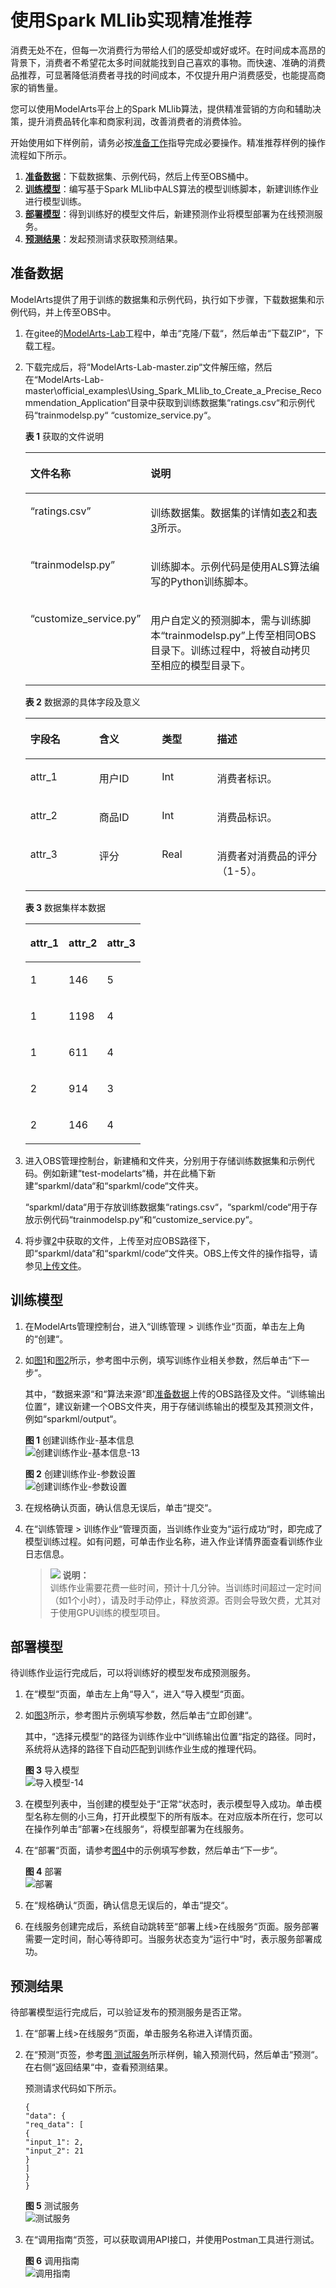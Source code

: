 # 使用Spark MLlib实现精准推荐<a name="modelarts_10_0012"></a>

消费无处不在，但每一次消费行为带给人们的感受却或好或坏。在时间成本高昂的背景下，消费者不希望花太多时间就能找到自己喜欢的事物。而快速、准确的消费品推荐，可显著降低消费者寻找的时间成本，不仅提升用户消费感受，也能提高商家的销售量。

您可以使用ModelArts平台上的Spark MLlib算法，提供精准营销的方向和辅助决策，提升消费品转化率和商家利润，改善消费者的消费体验。

开始使用如下样例前，请务必按[准备工作](https://support.huaweicloud.com/prepare-modelarts/modelarts_08_0001.html)指导完成必要操作。精准推荐样例的操作流程如下所示。

1.  **[准备数据](#section173231827111011)**：下载数据集、示例代码，然后上传至OBS桶中。
2.  **[训练模型](#section520916579104)**：编写基于Spark MLlib中ALS算法的模型训练脚本，新建训练作业进行模型训练。
3.  **[部署模型](#section88321514117)**：得到训练好的模型文件后，新建预测作业将模型部署为在线预测服务。
4.  **[预测结果](#section92339128111)**：发起预测请求获取预测结果。

## 准备数据<a name="section173231827111011"></a>

ModelArts提供了用于训练的数据集和示例代码，执行如下步骤，下载数据集和示例代码，并上传至OBS中。

1.  在gitee的[ModelArts-Lab](https://gitee.com/ModelArts/ModelArts-Lab)工程中，单击“克隆/下载“，然后单击“下载ZIP“，下载工程。
2.  <a name="li1747181114110"></a>下载完成后，将“ModelArts-Lab-master.zip“文件解压缩，然后在“ModelArts-Lab-master\\official\_examples\\Using\_Spark\_MLlib\_to\_Create\_a\_Precise\_Recommendation\_Application“目录中获取到训练数据集“ratings.csv“和示例代码“trainmodelsp.py“ “customize\_service.py“。

    **表 1**  获取的文件说明

    <a name="table1222116474916"></a>
    <table><thead align="left"><tr id="row32211547796"><th class="cellrowborder" valign="top" width="33.26%" id="mcps1.2.3.1.1"><p id="p192213471498"><a name="p192213471498"></a><a name="p192213471498"></a>文件名称</p>
    </th>
    <th class="cellrowborder" valign="top" width="66.74%" id="mcps1.2.3.1.2"><p id="p122184710913"><a name="p122184710913"></a><a name="p122184710913"></a>说明</p>
    </th>
    </tr>
    </thead>
    <tbody><tr id="row52212471596"><td class="cellrowborder" valign="top" width="33.26%" headers="mcps1.2.3.1.1 "><p id="p52217471916"><a name="p52217471916"></a><a name="p52217471916"></a><span class="filepath" id="filepath099211246179"><a name="filepath099211246179"></a><a name="filepath099211246179"></a>“ratings.csv”</span></p>
    </td>
    <td class="cellrowborder" valign="top" width="66.74%" headers="mcps1.2.3.1.2 "><p id="p1822217471397"><a name="p1822217471397"></a><a name="p1822217471397"></a>训练数据集。数据集的详情如<a href="#table821421931718">表2</a>和<a href="#table1321521912176">表3</a>所示。</p>
    </td>
    </tr>
    <tr id="row1622224711910"><td class="cellrowborder" valign="top" width="33.26%" headers="mcps1.2.3.1.1 "><p id="p1122217474914"><a name="p1122217474914"></a><a name="p1122217474914"></a><span class="filepath" id="filepath5835091715"><a name="filepath5835091715"></a><a name="filepath5835091715"></a>“trainmodelsp.py”</span></p>
    </td>
    <td class="cellrowborder" valign="top" width="66.74%" headers="mcps1.2.3.1.2 "><p id="p152224474913"><a name="p152224474913"></a><a name="p152224474913"></a>训练脚本。示例代码是使用ALS算法编写的Python训练脚本。</p>
    </td>
    </tr>
    <tr id="row61244470173"><td class="cellrowborder" valign="top" width="33.26%" headers="mcps1.2.3.1.1 "><p id="p11251747101715"><a name="p11251747101715"></a><a name="p11251747101715"></a><span class="filepath" id="filepath19232184121819"><a name="filepath19232184121819"></a><a name="filepath19232184121819"></a>“customize_service.py”</span></p>
    </td>
    <td class="cellrowborder" valign="top" width="66.74%" headers="mcps1.2.3.1.2 "><p id="p1612554701714"><a name="p1612554701714"></a><a name="p1612554701714"></a>用户自定义的预测脚本，需与训练脚本<span class="filepath" id="filepath172128194175"><a name="filepath172128194175"></a><a name="filepath172128194175"></a>“trainmodelsp.py”</span>上传至相同OBS目录下。训练过程中，将被自动拷贝至相应的模型目录下。</p>
    </td>
    </tr>
    </tbody>
    </table>

    **表 2**  数据源的具体字段及意义

    <a name="table821421931718"></a>
    <table><thead align="left"><tr id="row1721321911713"><th class="cellrowborder" valign="top" width="22.89%" id="mcps1.2.5.1.1"><p id="p32131519161717"><a name="p32131519161717"></a><a name="p32131519161717"></a>字段名</p>
    </th>
    <th class="cellrowborder" valign="top" width="20.94%" id="mcps1.2.5.1.2"><p id="p9213131991712"><a name="p9213131991712"></a><a name="p9213131991712"></a>含义</p>
    </th>
    <th class="cellrowborder" valign="top" width="18.38%" id="mcps1.2.5.1.3"><p id="p112135196170"><a name="p112135196170"></a><a name="p112135196170"></a>类型</p>
    </th>
    <th class="cellrowborder" valign="top" width="37.79%" id="mcps1.2.5.1.4"><p id="p172131819161714"><a name="p172131819161714"></a><a name="p172131819161714"></a>描述</p>
    </th>
    </tr>
    </thead>
    <tbody><tr id="row1021331912178"><td class="cellrowborder" valign="top" width="22.89%" headers="mcps1.2.5.1.1 "><p id="p6213171961712"><a name="p6213171961712"></a><a name="p6213171961712"></a>attr_1</p>
    </td>
    <td class="cellrowborder" valign="top" width="20.94%" headers="mcps1.2.5.1.2 "><p id="p221361913173"><a name="p221361913173"></a><a name="p221361913173"></a>用户ID</p>
    </td>
    <td class="cellrowborder" valign="top" width="18.38%" headers="mcps1.2.5.1.3 "><p id="p5213141911713"><a name="p5213141911713"></a><a name="p5213141911713"></a>Int</p>
    </td>
    <td class="cellrowborder" valign="top" width="37.79%" headers="mcps1.2.5.1.4 "><p id="p62131619191710"><a name="p62131619191710"></a><a name="p62131619191710"></a>消费者标识。</p>
    </td>
    </tr>
    <tr id="row1521320199174"><td class="cellrowborder" valign="top" width="22.89%" headers="mcps1.2.5.1.1 "><p id="p102131619121711"><a name="p102131619121711"></a><a name="p102131619121711"></a>attr_2</p>
    </td>
    <td class="cellrowborder" valign="top" width="20.94%" headers="mcps1.2.5.1.2 "><p id="p6213141916173"><a name="p6213141916173"></a><a name="p6213141916173"></a>商品ID</p>
    </td>
    <td class="cellrowborder" valign="top" width="18.38%" headers="mcps1.2.5.1.3 "><p id="p4213131911719"><a name="p4213131911719"></a><a name="p4213131911719"></a>Int</p>
    </td>
    <td class="cellrowborder" valign="top" width="37.79%" headers="mcps1.2.5.1.4 "><p id="p521361911719"><a name="p521361911719"></a><a name="p521361911719"></a>消费品标识。</p>
    </td>
    </tr>
    <tr id="row18214151911173"><td class="cellrowborder" valign="top" width="22.89%" headers="mcps1.2.5.1.1 "><p id="p122131819141715"><a name="p122131819141715"></a><a name="p122131819141715"></a>attr_3</p>
    </td>
    <td class="cellrowborder" valign="top" width="20.94%" headers="mcps1.2.5.1.2 "><p id="p5213141914178"><a name="p5213141914178"></a><a name="p5213141914178"></a>评分</p>
    </td>
    <td class="cellrowborder" valign="top" width="18.38%" headers="mcps1.2.5.1.3 "><p id="p721481913174"><a name="p721481913174"></a><a name="p721481913174"></a>Real</p>
    </td>
    <td class="cellrowborder" valign="top" width="37.79%" headers="mcps1.2.5.1.4 "><p id="p9214519111718"><a name="p9214519111718"></a><a name="p9214519111718"></a>消费者对消费品的评分（1-5）。</p>
    </td>
    </tr>
    </tbody>
    </table>

    **表 3**  数据集样本数据

    <a name="table1321521912176"></a>
    <table><thead align="left"><tr id="row42141319121713"><th class="cellrowborder" valign="top" width="33.33333333333333%" id="mcps1.2.4.1.1"><p id="p621411991719"><a name="p621411991719"></a><a name="p621411991719"></a>attr_1</p>
    </th>
    <th class="cellrowborder" valign="top" width="33.33333333333333%" id="mcps1.2.4.1.2"><p id="p19214819131713"><a name="p19214819131713"></a><a name="p19214819131713"></a>attr_2</p>
    </th>
    <th class="cellrowborder" valign="top" width="33.33333333333333%" id="mcps1.2.4.1.3"><p id="p16214419191718"><a name="p16214419191718"></a><a name="p16214419191718"></a>attr_3</p>
    </th>
    </tr>
    </thead>
    <tbody><tr id="row152144195170"><td class="cellrowborder" valign="top" width="33.33333333333333%" headers="mcps1.2.4.1.1 "><p id="p1821461911174"><a name="p1821461911174"></a><a name="p1821461911174"></a>1</p>
    </td>
    <td class="cellrowborder" valign="top" width="33.33333333333333%" headers="mcps1.2.4.1.2 "><p id="p16214619191719"><a name="p16214619191719"></a><a name="p16214619191719"></a>146</p>
    </td>
    <td class="cellrowborder" valign="top" width="33.33333333333333%" headers="mcps1.2.4.1.3 "><p id="p221451917178"><a name="p221451917178"></a><a name="p221451917178"></a>5</p>
    </td>
    </tr>
    <tr id="row72141819121714"><td class="cellrowborder" valign="top" width="33.33333333333333%" headers="mcps1.2.4.1.1 "><p id="p1821413191174"><a name="p1821413191174"></a><a name="p1821413191174"></a>1</p>
    </td>
    <td class="cellrowborder" valign="top" width="33.33333333333333%" headers="mcps1.2.4.1.2 "><p id="p921411199174"><a name="p921411199174"></a><a name="p921411199174"></a>1198</p>
    </td>
    <td class="cellrowborder" valign="top" width="33.33333333333333%" headers="mcps1.2.4.1.3 "><p id="p1221471951718"><a name="p1221471951718"></a><a name="p1221471951718"></a>4</p>
    </td>
    </tr>
    <tr id="row14215119201716"><td class="cellrowborder" valign="top" width="33.33333333333333%" headers="mcps1.2.4.1.1 "><p id="p421419193177"><a name="p421419193177"></a><a name="p421419193177"></a>1</p>
    </td>
    <td class="cellrowborder" valign="top" width="33.33333333333333%" headers="mcps1.2.4.1.2 "><p id="p17215119161711"><a name="p17215119161711"></a><a name="p17215119161711"></a>611</p>
    </td>
    <td class="cellrowborder" valign="top" width="33.33333333333333%" headers="mcps1.2.4.1.3 "><p id="p20215919181713"><a name="p20215919181713"></a><a name="p20215919181713"></a>4</p>
    </td>
    </tr>
    <tr id="row122151198171"><td class="cellrowborder" valign="top" width="33.33333333333333%" headers="mcps1.2.4.1.1 "><p id="p321551961714"><a name="p321551961714"></a><a name="p321551961714"></a>2</p>
    </td>
    <td class="cellrowborder" valign="top" width="33.33333333333333%" headers="mcps1.2.4.1.2 "><p id="p02150198172"><a name="p02150198172"></a><a name="p02150198172"></a>914</p>
    </td>
    <td class="cellrowborder" valign="top" width="33.33333333333333%" headers="mcps1.2.4.1.3 "><p id="p13215619191711"><a name="p13215619191711"></a><a name="p13215619191711"></a>3</p>
    </td>
    </tr>
    <tr id="row82153192177"><td class="cellrowborder" valign="top" width="33.33333333333333%" headers="mcps1.2.4.1.1 "><p id="p62154196178"><a name="p62154196178"></a><a name="p62154196178"></a>2</p>
    </td>
    <td class="cellrowborder" valign="top" width="33.33333333333333%" headers="mcps1.2.4.1.2 "><p id="p921518199178"><a name="p921518199178"></a><a name="p921518199178"></a>146</p>
    </td>
    <td class="cellrowborder" valign="top" width="33.33333333333333%" headers="mcps1.2.4.1.3 "><p id="p112159198177"><a name="p112159198177"></a><a name="p112159198177"></a>4</p>
    </td>
    </tr>
    </tbody>
    </table>

3.  进入OBS管理控制台，新建桶和文件夹，分别用于存储训练数据集和示例代码。例如新建“test-modelarts“桶，并在此桶下新建“sparkml/data“和“sparkml/code“文件夹。

    “sparkml/data“用于存放训练数据集“ratings.csv“，“sparkml/code“用于存放示例代码“trainmodelsp.py“和“customize\_service.py“。

4.  将步骤[2](#li1747181114110)中获取的文件，上传至对应OBS路径下，即“sparkml/data“和“sparkml/code“文件夹。OBS上传文件的操作指导，请参见[上传文件](https://support.huaweicloud.com/usermanual-obs/obs_03_0307.html)。

## 训练模型<a name="section520916579104"></a>

1.  在ModelArts管理控制台，进入“训练管理 \> 训练作业“页面，单击左上角的“创建“。
2.  如[图1](#fig1126811401611)和[图2](#fig526884012119)所示，参考图中示例，填写训练作业相关参数，然后单击“下一步“。

    其中，“数据来源“和“算法来源“即[准备数据](#section173231827111011)上传的OBS路径及文件。“训练输出位置“，建议新建一个OBS文件夹，用于存储训练输出的模型及其预测文件，例如“sparkml/output“。

    **图 1**  创建训练作业-基本信息<a name="fig1126811401611"></a>  
    ![](figures/创建训练作业-基本信息-13.png "创建训练作业-基本信息-13")

    **图 2**  创建训练作业-参数设置<a name="fig526884012119"></a>  
    ![](figures/创建训练作业-参数设置.png "创建训练作业-参数设置")

3.  在规格确认页面，确认信息无误后，单击“提交“。
4.  在“训练管理 \> 训练作业“管理页面，当训练作业变为“运行成功“时，即完成了模型训练过程。如有问题，可单击作业名称，进入作业详情界面查看训练作业日志信息。

    >![](public_sys-resources/icon-note.gif) **说明：**   
    >训练作业需要花费一些时间，预计十几分钟。当训练时间超过一定时间（如1个小时），请及时手动停止，释放资源。否则会导致欠费，尤其对于使用GPU训练的模型项目。  


## 部署模型<a name="section88321514117"></a>

待训练作业运行完成后，可以将训练好的模型发布成预测服务。

1.  在“模型“页面，单击左上角“导入“，进入“导入模型“页面。
2.  如[图3](#fig7240651191020)所示，参考图片示例填写参数，然后单击“立即创建“。

    其中，“选择元模型“的路径为训练作业中“训练输出位置“指定的路径。同时，系统将从选择的路径下自动匹配到训练作业生成的推理代码。

    **图 3**  导入模型<a name="fig7240651191020"></a>  
    ![](figures/导入模型-14.png "导入模型-14")

3.  在模型列表中，当创建的模型处于“正常“状态时，表示模型导入成功。单击模型名称左侧的小三角，打开此模型下的所有版本。在对应版本所在行，您可以在操作列单击“部署\>在线服务“，将模型部署为在线服务。
4.  在“部署“页面，请参考[图4](#fig20614113342113)中的示例填写参数，然后单击“下一步“。

    **图 4**  部署<a name="fig20614113342113"></a>  
    ![](figures/部署.png "部署")

5.  在“规格确认“页面，确认信息无误后的，单击“提交“。
6.  在线服务创建完成后，系统自动跳转至“部署上线\>在线服务“页面。服务部署需要一定时间，耐心等待即可。当服务状态变为“运行中“时，表示服务部署成功。

## 预测结果<a name="section92339128111"></a>

待部署模型运行完成后，可以验证发布的预测服务是否正常。

1.  在“部署上线\>在线服务“页面，单击服务名称进入详情页面。
2.  在“预测“页签，参考[图 测试服务](#fig11904135513406)所示样例，输入预测代码，然后单击“预测“。在右侧“返回结果“中，查看预测结果。

    预测请求代码如下所示。

    ```
    {
    "data": {
    "req_data": [
    {
    "input_1": 2,
    "input_2": 21
    }
    ]
    }
    }
    ```

    **图 5**  测试服务<a name="fig11904135513406"></a>  
    ![](figures/测试服务.png "测试服务")

3.  在“调用指南“页签，可以获取调用API接口，并使用Postman工具进行测试。

    **图 6**  调用指南<a name="fig197711714182517"></a>  
    ![](figures/调用指南.png "调用指南")


